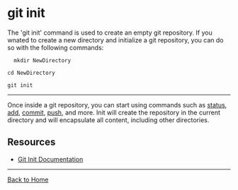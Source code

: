 # git init
 The 'git init' command is used to create an empty git repository.
 If you wnated to create a new directory and initialize a git repository, you can do so with the following commands:

```   mkdir NewDirectory ```

``` cd NewDirectory ```  

``` git init    ```

---
 Once inside a git repository, you can start using commands such as [status](./Status.md), [add](./Add.md), [commit](./Commit.md), [push](./Push/md), and more. Init will create the repository in the current directory and will encapsulate all content, including other directories.
## Resources
- [Git Init Documentation](https://git-scm.com/docs/git-init)
---
[Back to Home](../README.md)